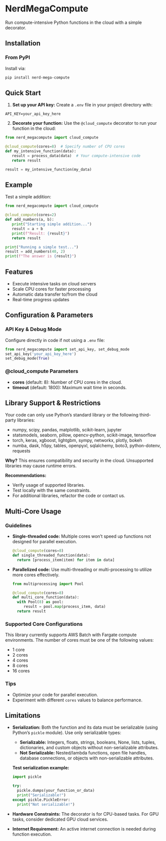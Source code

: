 # NerdMegaCompute

Run compute-intensive Python functions in the cloud with a simple decorator.

## Installation

<!-- ### From TestPyPI (for testing)

Install the package from TestPyPI using:

```bash
pip install --index-url https://test.pypi.org/simple/ --extra-index-url https://pypi.org/simple nerd-mega-compute
``` -->

### From PyPI

Install via:

```bash
pip install nerd-mega-compute
```

## Quick Start

1. **Set up your API key:**
   Create a `.env` file in your project directory with:

```
API_KEY=your_api_key_here
```

2. **Decorate your function:**
   Use the `@cloud_compute` decorator to run your function in the cloud:

```python
from nerd_megacompute import cloud_compute

@cloud_compute(cores=8)  # Specify number of CPU cores
def my_intensive_function(data):
   result = process_data(data)  # Your compute-intensive code
   return result

result = my_intensive_function(my_data)
```

## Example

Test a simple addition:

```python
from nerd_megacompute import cloud_compute

@cloud_compute(cores=2)
def add_numbers(a, b):
   print("Starting simple addition...")
   result = a + b
   print(f"Result: {result}")
   return result

print("Running a simple test...")
result = add_numbers(40, 2)
print(f"The answer is {result}")
```

## Features

- Execute intensive tasks on cloud servers
- Scale CPU cores for faster processing
- Automatic data transfer to/from the cloud
- Real-time progress updates

## Configuration & Parameters

### API Key & Debug Mode

Configure directly in code if not using a `.env` file:

```python
from nerd_megacompute import set_api_key, set_debug_mode
set_api_key('your_api_key_here')
set_debug_mode(True)
```

### @cloud_compute Parameters

- **cores** (default: 8): Number of CPU cores in the cloud.
- **timeout** (default: 1800): Maximum wait time in seconds.

## Library Support & Restrictions

Your code can only use Python’s standard library or the following third-party libraries:

- numpy, scipy, pandas, matplotlib, scikit-learn, jupyter
- statsmodels, seaborn, pillow, opencv-python, scikit-image, tensorflow
- torch, keras, xgboost, lightgbm, sympy, networkx, plotly, bokeh
- numba, dask, h5py, tables, openpyxl, sqlalchemy, boto3, python-dotenv, requests

**Why?**
This ensures compatibility and security in the cloud. Unsupported libraries may cause runtime errors.

**Recommendations:**

- Verify usage of supported libraries.
- Test locally with the same constraints.
- For additional libraries, refactor the code or contact us.

## Multi-Core Usage

### Guidelines

- **Single-threaded code:**
  Multiple cores won’t speed up functions not designed for parallel execution.
  ```python
  @cloud_compute(cores=8)
  def single_threaded_function(data):
    return [process_item(item) for item in data]
  ```
- **Parallelized code:**
  Use multi-threading or multi-processing to utilize more cores effectively.

  ```python
  from multiprocessing import Pool

  @cloud_compute(cores=8)
  def multi_core_function(data):
    with Pool(8) as pool:
       result = pool.map(process_item, data)
    return result
  ```

### Supported Core Configurations

This library currently supports AWS Batch with Fargate compute environments. The number of cores must be one of the following values:

- 1 core
- 2 cores
- 4 cores
- 8 cores
- 16 cores

### Tips

- Optimize your code for parallel execution.
- Experiment with different `cores` values to balance performance.

## Limitations

- **Serialization:**
  Both the function and its data must be serializable (using Python’s `pickle` module). Use only serializable types:

  - **Serializable:** Integers, floats, strings, booleans, None, lists, tuples, dictionaries, and custom objects without non-serializable attributes.
  - **Not Serializable:** Nested/lambda functions, open file handles, database connections, or objects with non-serializable attributes.

  **Test serialization example:**

  ```python
  import pickle

  try:
    pickle.dumps(your_function_or_data)
    print("Serializable!")
  except pickle.PickleError:
    print("Not serializable!")
  ```

- **Hardware Constraints:**
  The decorator is for CPU-based tasks. For GPU tasks, consider dedicated GPU cloud services.

- **Internet Requirement:**
  An active internet connection is needed during function execution.
